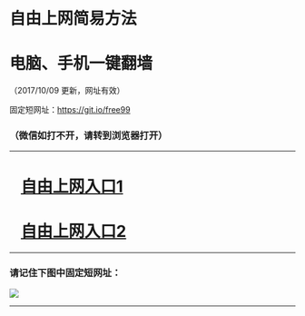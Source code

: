 ﻿# 自由上网简易方法

# 电脑、手机一键翻墙

（2017/10/09 更新，网址有效）

固定短网址：https://git.io/free99

### （微信如打不开，请转到浏览器打开）


***





# &nbsp;&nbsp; <a href="http://ft201797151.fwq-tz-1001.info/fwqtz01.html?t=10090018733 " target="_blank">自由上网入口1</a>
# &nbsp;&nbsp; <a href="http://ft1729728106.fwq-tz-1002.info/fwqtz02.html?t=10090015308 " target="_blank">自由上网入口2</a>
***

### 请记住下图中固定短网址：

<img src="https://s3-us-west-2.amazonaws.com/fwq-1001/yjfq-20170905okok.png" /> 


***

